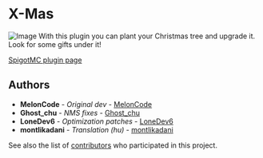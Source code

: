 # X-Mas

![Image](http://puu.sh/dKlK1/85c3dad454.jpg)
With this plugin you can plant your Christmas tree and upgrade it. Look for some gifts under it!

[SpigotMC plugin page](https://www.spigotmc.org/resources/x-mas-upgradeable-christmas-tree-event.2672/) 

## Authors

* **MelonCode** - *Original dev* - [MelonCode](https://github.com/MelonCode)
* **Ghost_chu** - *NMS fixes* - [Ghost_chu](https://github.com/Ghost-chu)
* **LoneDev6** - *Optimization patches* - [LoneDev6](https://github.com/LoneDev6)
* **montlikadani** - *Translation (hu)* - [montlikadani](https://github.com/montlikadani)

See also the list of [contributors](https://github.com/MelonCode/X-Mas/graphs/contributors) who participated in this project.

